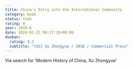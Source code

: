 ```yaml
---
title: China's Entry into the International Community
category: book
status: todo
rating: 0
year: 2018-6
date: 2024-01-21 08:17:32+08:00
douban:
  rating: 9.2
  subtitle: "[US] Xu Zhongyue / 2018 / Commercial Press"
---
```


Via search for 'Modern History of China, Xu Zhongyue'
